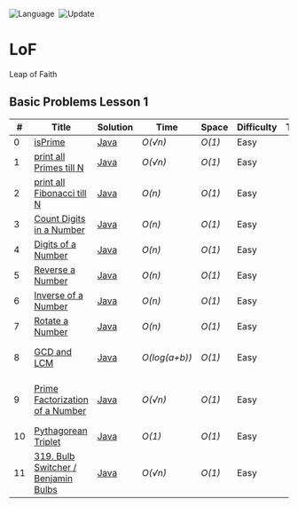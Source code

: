 ![Language](https://img.shields.io/badge/language-Java-orange.svg)&nbsp;
![Update](https://img.shields.io/badge/update-weekly-green.svg)&nbsp;
# LoF
Leap of Faith
## Basic Problems Lesson 1
|  #  | Title           |  Solution       |  Time           | Space           | Difficulty    | Tag          | Note| 
|-----|---------------- | --------------- | --------------- | --------------- | ------------- |--------------|-----|
0 | [isPrime]() | [Java](./Getting%20Started/isPrime.java)    | _O(√n)_       |  _O(1)_        | Easy         |||
1 | [print all Primes till N]() | [Java](./Getting%20Started/allPrimesTillN.java)    | _O(√n)_       |  _O(1)_        | Easy         |||
2 | [print all Fibonacci till N]() | [Java](./Getting%20Started/fibonacciTillN.java)    | _O(n)_       |  _O(1)_        | Easy         |||
3 | [Count Digits in a Number]() | [Java](./Getting%20Started/countDigits.java)    | _O(n)_       |  _O(1)_        | Easy         |||
4 | [Digits of a Number]() | [Java](./Getting%20Started/digits.java)    | _O(n)_       |  _O(1)_        | Easy         ||Todo with Recursion|
5 | [Reverse a Number]() | [Java](./Getting%20Started/reverse.java)    | _O(n)_       |  _O(1)_        | Easy         ||Todo with Recursion|
6 | [Inverse of a Number]() | [Java](./Getting%20Started/inverse.java)    | _O(n)_       |  _O(1)_        | Easy         |||
7 | [Rotate a Number]() | [Java](./Getting%20Started/rotateNum.java)    | _O(n)_       |  _O(1)_        | Easy         |||
8 | [GCD and LCM]() | [Java](./Getting%20Started/gcdLcm.java)    | _O(log(a+b))_       |  _O(1)_        | Easy         ||To Derive Time Complexity|
9 | [Prime Factorization of a Number]() | [Java](./Getting%20Started/primeFactorization.java)    | _O(√n)_       |  _O(1)_        | Easy         ||Prove Validity of last if condition|
10 | [Pythagorean Triplet]() | [Java](./Getting%20Started/pythagoreanTriplet.java)    | _O(1)_       |  _O(1)_        | Easy         |||
11 | [319. Bulb Switcher / Benjamin Bulbs](https://leetcode.com/problems/bulb-switcher/submissions/) | [Java](./Getting%20Started/benjaminBulbs.java)    | _O(√n)_       |  _O(1)_        | Easy         |||
